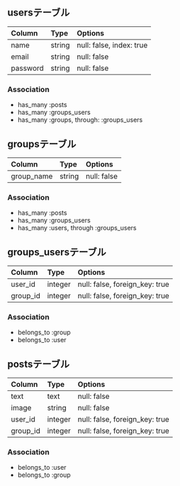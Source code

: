 ## usersテーブル

| Column  	| Type    | Options     |
| :-------	| :------ | :---------- |
| name	 	  | string  | null: false, index: true |
| email   	| string  | null: false |
| password  | string  | null: false |
### Association
- has_many :posts
- has_many :groups_users
- has_many :groups, through: :groups_users


## groupsテーブル

| Column  	| Type    | Options     |
| :-------	| :------ | :---------- |
| group_name| string  | null: false |


### Association
- has_many :posts
- has_many :groups_users
- has_many :users, through :groups_users

## groups_usersテーブル

| Column   | Type    | Options                        |
| :------- | :------ | :----------------------------- |
| user_id  | integer | null: false, foreign_key: true |
| group_id | integer | null: false, foreign_key: true |

### Association

- belongs_to :group
- belongs_to :user


## postsテーブル

| Column  	| Type    | Options     |
| :-------	| :------ | :---------- |
| text		| text    | null: false|
| image		| string  | null: false |
| user_id	| integer | null: false, foreign_key: true |
| group_id	| integer | null: false, foreign_key: true |

### Association
- belongs_to :user
- belongs_to :group

